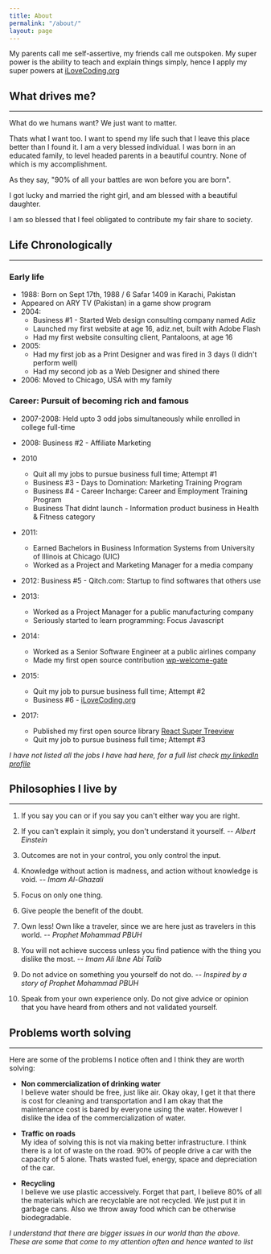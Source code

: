 ```yaml
---
title: About
permalink: "/about/"
layout: page
---
```


My parents call me self-assertive, my friends call me outspoken. My super power is the ability to teach and explain things simply, hence I apply my super powers at [iLoveCoding.org](https://ilovecoding.org)

## What drives me?
---
What do we humans want? We just want to matter.

Thats what I want too. I want to spend my life such that I leave this place better than I found it. I am a very blessed individual. I was born in an educated family, to level headed parents in a beautiful country. None of which is my accomplishment.

As they say, "90% of all your battles are won before you are born".

I got lucky and married the right girl, and am blessed with a beautiful daughter.

I am so blessed that I feel obligated to contribute my fair share to society.

## Life Chronologically
---
### Early life
- 1988: Born on Sept 17th, 1988 / 6 Safar 1409 in Karachi, Pakistan
- Appeared on ARY TV (Pakistan) in a game show program
- 2004:
  - Business #1 - Started Web design consulting company named Adiz
  - Launched my first website at age 16, adiz.net, built with Adobe Flash
  - Had my first website consulting client, Pantaloons, at age 16
- 2005: 
  - Had my first job as a Print Designer and was fired in 3 days (I didn't perform well)
  - Had my second job as a Web Designer and shined there
- 2006: Moved to Chicago, USA with my family

### Career: Pursuit of becoming rich and famous
- 2007-2008: Held upto 3 odd jobs simultaneously while enrolled in college full-time

- 2008: Business #2 - Affiliate Marketing

- 2010
  - Quit all my jobs to pursue business full time; Attempt #1
  - Business #3 - Days to Domination: Marketing Training Program
  - Business #4 - Career Incharge: Career and Employment Training Program
  - Business That didnt launch - Information product business in Health & Fitness category

- 2011:
  - Earned Bachelors in Business Information Systems from University of Illinois at Chicago (UIC)
  - Worked as a Project and Marketing Manager for a media company  

- 2012: Business #5 - Qitch.com: Startup to find softwares that others use

- 2013:
  - Worked as a Project Manager for a public manufacturing company
  - Seriously started to learn programming: Focus Javascript

- 2014:
  - Worked as a Senior Software Engineer at a public airlines company
  - Made my first open source contribution [wp-welcome-gate](https://github.com/azizali/wp-welcome-gate)

- 2015:
  - Quit my job to pursue business full time; Attempt #2
  - Business #6 - [iLoveCoding.org](https://github.com/azizali/wp-welcome-gate)

- 2017:
  - Published my first open source library [React Super Treeview](https://github.com/azizali/react-super-treeview)
  - Quit my job to pursue business full time; Attempt #3

*I have not listed all the jobs I have had here, for a full list check [my linkedIn profile](https://linkedin.com/in/azizali)*

## Philosophies I live by
---
1. If you say you can or if you say you can't either way you are right.

2. If you can't explain it simply, you don't understand it yourself.
*-- Albert Einstein*

3. Outcomes are not in your control, you only control the input.

4. Knowledge without action is madness, and action without knowledge is void.
*-- Imam Al-Ghazali*

5. Focus on only one thing.

6. Give people the benefit of the doubt.

7. Own less! Own like a traveler, since we are here just as travelers in this world.
*-- Prophet Mohammad PBUH*

8. You will not achieve success unless you find patience with the thing you dislike the most.
*-- Imam Ali Ibne Abi Talib*

9. Do not advice on something you yourself do not do.
*-- Inspired by a story of Prophet Mohammad PBUH*

10. Speak from your own experience only. Do not give advice or opinion that you have heard from others and not validated yourself.

## Problems worth solving
---
Here are some of the problems I notice often and I think they are worth solving:

- **Non commercialization of drinking water**  
  I believe water should be free, just like air. Okay okay, I get it that there is cost for cleaning and transportation and I am okay that the maintenance cost is bared by everyone using the water. However I dislike the idea of the commercialization of water.

- **Traffic on roads**  
  My idea of solving this is not via making better infrastructure. I think there is a lot of waste on the road. 90% of people drive a car with the capacity of 5 alone. Thats wasted fuel, energy, space and depreciation of the car.

- **Recycling**  
  I believe we use plastic accessively. Forget that part, I believe 80% of all the materials which are recyclable are not recycled. We just put it in garbage cans. Also we throw away food which can be otherwise biodegradable.

*I understand that there are bigger issues in our world than the above. These are some that come to my attention often and hence wanted to list*
  

